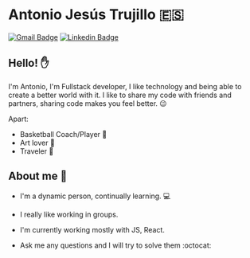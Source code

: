 # Antonio Jesús Trujillo  :es:



[![Gmail Badge](https://img.shields.io/badge/-antoniotmdev@gmail.com-c14438?style=flat-square&logo=Gmail&logoColor=white&link=mailto:antonio1hua@gmail.com)](mailto:antoniotmdev@gmail.com)
[![Linkedin Badge](https://img.shields.io/badge/AntonioTrujillo-blue?style=flat-square&logo=Linkedin&logoColor=white&link=https://www.linkedin.com/in/antonio-trujillo-aa74ba195/)](https://www.linkedin.com/in/antonio-trujillo-aa74ba195/) 
## Hello! :hand:

I'm Antonio, I'm Fullstack developer, I like technology and being able to create a better world with it.
I like to share my code with friends and partners, sharing code makes you feel better. :wink:

Apart:
- Basketball Coach/Player :basketball:
- Art lover :art:
- Traveler :statue_of_liberty:

## About me :man:

- I'm a dynamic person, continually learning. :computer:

- I really like working in groups.

- I'm currently working mostly with JS, React. 

- Ask me any questions and I will try to solve them :octocat: 
